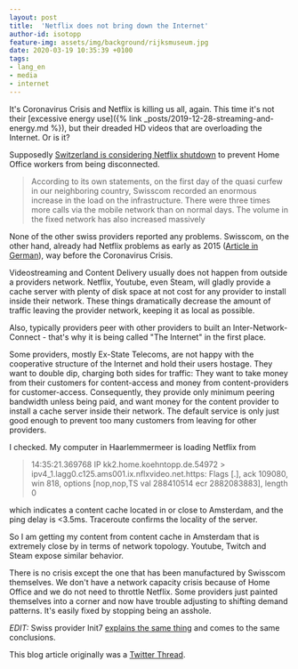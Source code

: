 ```yaml
---
layout: post
title:  'Netflix does not bring down the Internet'
author-id: isotopp
feature-img: assets/img/background/rijksmuseum.jpg
date: 2020-03-19 10:35:39 +0100
tags:
- lang_en
- media
- internet
---
```

It's Coronavirus Crisis and Netflix is killing us all, again. This time it's not their [excessive energy use]({% link _posts/2019-12-28-streaming-and-energy.md %}), but their dreaded HD videos that are overloading the Internet. Or is it?

Supposedly [Switzerland is considering Netflix shutdown](https://www.web24.news/u/2020/03/corona-crisis-switzerland-is-considering-netflix-shutdown.html) to prevent Home Office workers from being disconnected.

> According to its own statements, on the first day of the quasi curfew in our neighboring country, Swisscom recorded an enormous increase in the load on the infrastructure. There were three times more calls via the mobile network than on normal days. The volume in the fixed network has also increased massively

None of the other swiss providers reported any problems. Swisscom, on the other hand, already had Netflix problems as early as 2015 ([Article in German](https://community.swisscom.ch/t5/Archiv-Internet/Netflix-Probleme-Swisscom-Backbone-%C3%BCberlastet/m-p/413725)), way before the Coronavirus Crisis.

Videostreaming and Content Delivery usually does not happen from outside a providers network. Netflix, Youtube, even Steam, will gladly provide a cache server with plenty of disk space at not cost for any provider to install inside their network. These things dramatically decrease the amount of traffic leaving the provider network, keeping it as local as possible. 

Also, typically providers peer with other providers to built an Inter-Network-Connect - that's why it is being called "The Internet" in the first place.

Some providers, mostly Ex-State Telecoms, are not happy with the cooperative structure of the Internet and hold their users hostage. They want to double dip, charging both sides for traffic: They want to take money from their customers for content-access and money from content-providers for customer-access. Consequently, they provide only minimum peering bandwidth unless being paid, and want money for the content provider to install a cache server inside their network. The default service is only just good enough to prevent too many customers from leaving for other providers.

I checked. My computer in Haarlemmermeer is loading Netflix from

> 14:35:21.369768 IP kk2.home.koehntopp.de.54972 > ipv4_1.lagg0.c125.ams001.ix.nflxvideo.net.https: Flags [.], ack 109080, win 818, options [nop,nop,TS val 288410514 ecr 2882083883], length 0

which indicates a content cache located in or close to Amsterdam, and the ping delay is <3.5ms. Traceroute confirms the locality of the server.

So I am getting my content from content cache in Amsterdam that is extremely close by in terms of network topology. Youtube, Twitch and Steam expose similar behavior.

There is no crisis except the one that has been manufactured by Swisscom themselves. We don't have a network capacity crisis because of Home Office and we do not need to throttle Netflix. Some providers just painted themselves into a corner and now have trouble adjusting to shifting demand patterns. It's easily fixed by stopping being an asshole.

*EDIT:* Swiss provider Init7 [explains the same thing](https://www.luzernerzeitung.ch/wirtschaft/swisscom-fuehrt-uns-in-die-irre-it-unternehmer-zweifelt-an-erklaerungen-fuer-pannen-ld.1204874) and comes to the same conclusions.

This blog article originally was a [Twitter Thread](https://twitter.com/isotopp/status/1240264656947683333).
